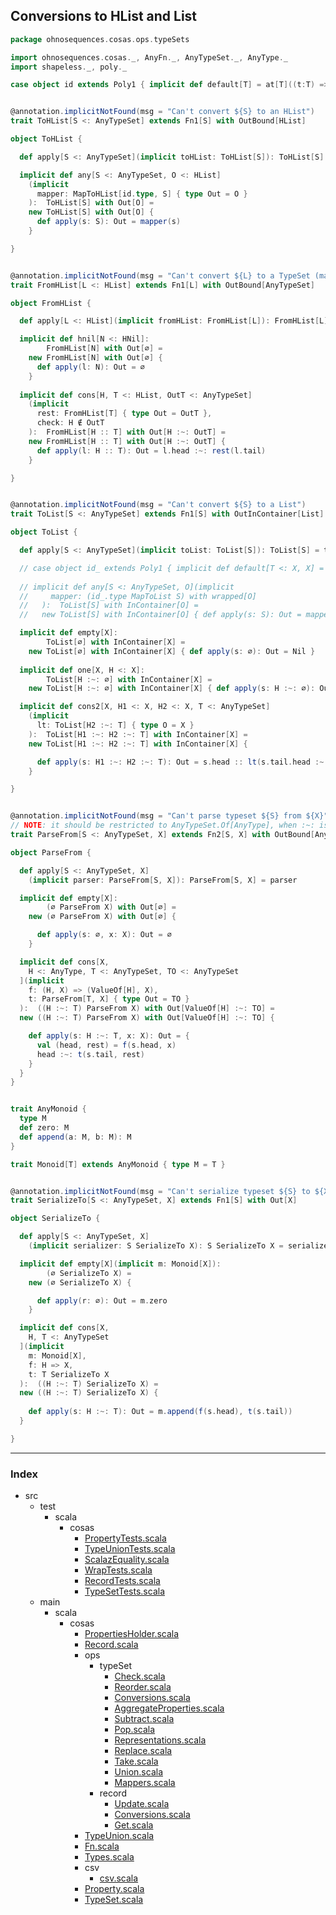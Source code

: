 ## Conversions to HList and List

```scala
package ohnosequences.cosas.ops.typeSets

import ohnosequences.cosas._, AnyFn._, AnyTypeSet._, AnyType._
import shapeless._, poly._

case object id extends Poly1 { implicit def default[T] = at[T]((t:T) => t) }


@annotation.implicitNotFound(msg = "Can't convert ${S} to an HList")
trait ToHList[S <: AnyTypeSet] extends Fn1[S] with OutBound[HList]

object ToHList {

  def apply[S <: AnyTypeSet](implicit toHList: ToHList[S]): ToHList[S] = toHList

  implicit def any[S <: AnyTypeSet, O <: HList]
    (implicit 
      mapper: MapToHList[id.type, S] { type Out = O }
    ):  ToHList[S] with Out[O] =
    new ToHList[S] with Out[O] {
      def apply(s: S): Out = mapper(s)
    }

}


@annotation.implicitNotFound(msg = "Can't convert ${L} to a TypeSet (maybe element types are not distinct)")
trait FromHList[L <: HList] extends Fn1[L] with OutBound[AnyTypeSet]

object FromHList {

  def apply[L <: HList](implicit fromHList: FromHList[L]): FromHList[L] = fromHList

  implicit def hnil[N <: HNil]: 
        FromHList[N] with Out[∅] = 
    new FromHList[N] with Out[∅] {
      def apply(l: N): Out = ∅
    }
  
  implicit def cons[H, T <: HList, OutT <: AnyTypeSet]
    (implicit 
      rest: FromHList[T] { type Out = OutT },
      check: H ∉ OutT
    ):  FromHList[H :: T] with Out[H :~: OutT] = 
    new FromHList[H :: T] with Out[H :~: OutT] {
      def apply(l: H :: T): Out = l.head :~: rest(l.tail)
    }

}


@annotation.implicitNotFound(msg = "Can't convert ${S} to a List")
trait ToList[S <: AnyTypeSet] extends Fn1[S] with OutInContainer[List]

object ToList {

  def apply[S <: AnyTypeSet](implicit toList: ToList[S]): ToList[S] = toList

  // case object id_ extends Poly1 { implicit def default[T <: X, X] = at[T]{ (t: T) => (t: X) } }
  
  // implicit def any[S <: AnyTypeSet, O](implicit 
  //     mapper: (id_.type MapToList S) with wrapped[O]
  //   ):  ToList[S] with InContainer[O] =
  //   new ToList[S] with InContainer[O] { def apply(s: S): Out = mapper(s) }

  implicit def empty[X]: 
        ToList[∅] with InContainer[X] = 
    new ToList[∅] with InContainer[X] { def apply(s: ∅): Out = Nil }
  
  implicit def one[X, H <: X]:
        ToList[H :~: ∅] with InContainer[X] =
    new ToList[H :~: ∅] with InContainer[X] { def apply(s: H :~: ∅): Out = List[X](s.head) }

  implicit def cons2[X, H1 <: X, H2 <: X, T <: AnyTypeSet]
    (implicit 
      lt: ToList[H2 :~: T] { type O = X }
    ):  ToList[H1 :~: H2 :~: T] with InContainer[X] = 
    new ToList[H1 :~: H2 :~: T] with InContainer[X] {

      def apply(s: H1 :~: H2 :~: T): Out = s.head :: lt(s.tail.head :~: s.tail.tail)
    }

}


@annotation.implicitNotFound(msg = "Can't parse typeset ${S} from ${X}")
// NOTE: it should be restricted to AnyTypeSet.Of[AnyType], when :~: is known to return the same thing
trait ParseFrom[S <: AnyTypeSet, X] extends Fn2[S, X] with OutBound[AnyTypeSet]

object ParseFrom {

  def apply[S <: AnyTypeSet, X]
    (implicit parser: ParseFrom[S, X]): ParseFrom[S, X] = parser

  implicit def empty[X]: 
        (∅ ParseFrom X) with Out[∅] = 
    new (∅ ParseFrom X) with Out[∅] {

      def apply(s: ∅, x: X): Out = ∅
    }

  implicit def cons[X,
    H <: AnyType, T <: AnyTypeSet, TO <: AnyTypeSet
  ](implicit
    f: (H, X) => (ValueOf[H], X),
    t: ParseFrom[T, X] { type Out = TO }
  ):  ((H :~: T) ParseFrom X) with Out[ValueOf[H] :~: TO] =
  new ((H :~: T) ParseFrom X) with Out[ValueOf[H] :~: TO] {

    def apply(s: H :~: T, x: X): Out = {
      val (head, rest) = f(s.head, x)
      head :~: t(s.tail, rest)
    }
  }
}


trait AnyMonoid {
  type M
  def zero: M
  def append(a: M, b: M): M
}

trait Monoid[T] extends AnyMonoid { type M = T }


@annotation.implicitNotFound(msg = "Can't serialize typeset ${S} to ${X}")
trait SerializeTo[S <: AnyTypeSet, X] extends Fn1[S] with Out[X]

object SerializeTo {

  def apply[S <: AnyTypeSet, X]
    (implicit serializer: S SerializeTo X): S SerializeTo X = serializer

  implicit def empty[X](implicit m: Monoid[X]):
        (∅ SerializeTo X) = 
    new (∅ SerializeTo X) {

      def apply(r: ∅): Out = m.zero
    }

  implicit def cons[X,
    H, T <: AnyTypeSet
  ](implicit
    m: Monoid[X],
    f: H => X,
    t: T SerializeTo X
  ):  ((H :~: T) SerializeTo X) =
  new ((H :~: T) SerializeTo X) {
    
    def apply(s: H :~: T): Out = m.append(f(s.head), t(s.tail))
  }

}

```


------

### Index

+ src
  + test
    + scala
      + cosas
        + [PropertyTests.scala][test/scala/cosas/PropertyTests.scala]
        + [TypeUnionTests.scala][test/scala/cosas/TypeUnionTests.scala]
        + [ScalazEquality.scala][test/scala/cosas/ScalazEquality.scala]
        + [WrapTests.scala][test/scala/cosas/WrapTests.scala]
        + [RecordTests.scala][test/scala/cosas/RecordTests.scala]
        + [TypeSetTests.scala][test/scala/cosas/TypeSetTests.scala]
  + main
    + scala
      + cosas
        + [PropertiesHolder.scala][main/scala/cosas/PropertiesHolder.scala]
        + [Record.scala][main/scala/cosas/Record.scala]
        + ops
          + typeSet
            + [Check.scala][main/scala/cosas/ops/typeSet/Check.scala]
            + [Reorder.scala][main/scala/cosas/ops/typeSet/Reorder.scala]
            + [Conversions.scala][main/scala/cosas/ops/typeSet/Conversions.scala]
            + [AggregateProperties.scala][main/scala/cosas/ops/typeSet/AggregateProperties.scala]
            + [Subtract.scala][main/scala/cosas/ops/typeSet/Subtract.scala]
            + [Pop.scala][main/scala/cosas/ops/typeSet/Pop.scala]
            + [Representations.scala][main/scala/cosas/ops/typeSet/Representations.scala]
            + [Replace.scala][main/scala/cosas/ops/typeSet/Replace.scala]
            + [Take.scala][main/scala/cosas/ops/typeSet/Take.scala]
            + [Union.scala][main/scala/cosas/ops/typeSet/Union.scala]
            + [Mappers.scala][main/scala/cosas/ops/typeSet/Mappers.scala]
          + record
            + [Update.scala][main/scala/cosas/ops/record/Update.scala]
            + [Conversions.scala][main/scala/cosas/ops/record/Conversions.scala]
            + [Get.scala][main/scala/cosas/ops/record/Get.scala]
        + [TypeUnion.scala][main/scala/cosas/TypeUnion.scala]
        + [Fn.scala][main/scala/cosas/Fn.scala]
        + [Types.scala][main/scala/cosas/Types.scala]
        + csv
          + [csv.scala][main/scala/cosas/csv/csv.scala]
        + [Property.scala][main/scala/cosas/Property.scala]
        + [TypeSet.scala][main/scala/cosas/TypeSet.scala]

[test/scala/cosas/PropertyTests.scala]: ../../../../../test/scala/cosas/PropertyTests.scala.md
[test/scala/cosas/TypeUnionTests.scala]: ../../../../../test/scala/cosas/TypeUnionTests.scala.md
[test/scala/cosas/ScalazEquality.scala]: ../../../../../test/scala/cosas/ScalazEquality.scala.md
[test/scala/cosas/WrapTests.scala]: ../../../../../test/scala/cosas/WrapTests.scala.md
[test/scala/cosas/RecordTests.scala]: ../../../../../test/scala/cosas/RecordTests.scala.md
[test/scala/cosas/TypeSetTests.scala]: ../../../../../test/scala/cosas/TypeSetTests.scala.md
[main/scala/cosas/PropertiesHolder.scala]: ../../PropertiesHolder.scala.md
[main/scala/cosas/Record.scala]: ../../Record.scala.md
[main/scala/cosas/ops/typeSet/Check.scala]: Check.scala.md
[main/scala/cosas/ops/typeSet/Reorder.scala]: Reorder.scala.md
[main/scala/cosas/ops/typeSet/Conversions.scala]: Conversions.scala.md
[main/scala/cosas/ops/typeSet/AggregateProperties.scala]: AggregateProperties.scala.md
[main/scala/cosas/ops/typeSet/Subtract.scala]: Subtract.scala.md
[main/scala/cosas/ops/typeSet/Pop.scala]: Pop.scala.md
[main/scala/cosas/ops/typeSet/Representations.scala]: Representations.scala.md
[main/scala/cosas/ops/typeSet/Replace.scala]: Replace.scala.md
[main/scala/cosas/ops/typeSet/Take.scala]: Take.scala.md
[main/scala/cosas/ops/typeSet/Union.scala]: Union.scala.md
[main/scala/cosas/ops/typeSet/Mappers.scala]: Mappers.scala.md
[main/scala/cosas/ops/record/Update.scala]: ../record/Update.scala.md
[main/scala/cosas/ops/record/Conversions.scala]: ../record/Conversions.scala.md
[main/scala/cosas/ops/record/Get.scala]: ../record/Get.scala.md
[main/scala/cosas/TypeUnion.scala]: ../../TypeUnion.scala.md
[main/scala/cosas/Fn.scala]: ../../Fn.scala.md
[main/scala/cosas/Types.scala]: ../../Types.scala.md
[main/scala/cosas/csv/csv.scala]: ../../csv/csv.scala.md
[main/scala/cosas/Property.scala]: ../../Property.scala.md
[main/scala/cosas/TypeSet.scala]: ../../TypeSet.scala.md